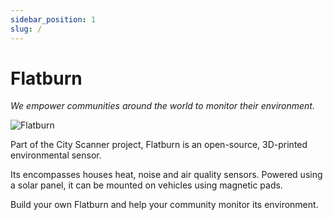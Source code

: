 ```yaml
---
sidebar_position: 1
slug: /
---
```


# Flatburn

_We empower communities around the world to monitor their environment._

![Flatburn](@site/static/files/evolution/lte_blind.jpg)

Part of the City Scanner project, Flatburn is an open-source, 3D-printed environmental sensor.

Its encompasses houses heat, noise and air quality sensors. Powered using a solar panel, it can be mounted on vehicles using magnetic pads.

Build your own Flatburn and help your community monitor its environment.

<!-- vision: how the project is connected to SCL's vision

approach: drive-by low-cost sensing, high spatio-temporal resolution -->

